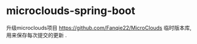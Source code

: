 # microclouds-spring-boot
升级microclouds项目 https://github.com/Fanqie22/MicroClouds 临时版本库,用来保存每次提交的更新 .
